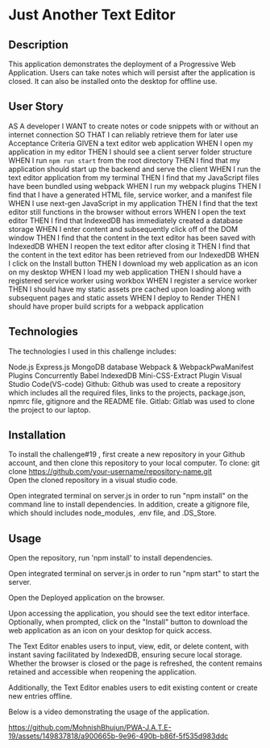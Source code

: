 # Just Another Text Editor

## Description

This application demonstrates the deployment of a Progressive Web Application. Users can take notes which will persist after the application is closed. It can also be installed onto the desktop for offline use.

## User Story

AS A developer
I WANT to create notes or code snippets with or without an internet connection
SO THAT I can reliably retrieve them for later use
Acceptance Criteria
GIVEN a text editor web application
WHEN I open my application in my editor
THEN I should see a client server folder structure
WHEN I run `npm run start` from the root directory
THEN I find that my application should start up the backend and serve the client
WHEN I run the text editor application from my terminal
THEN I find that my JavaScript files have been bundled using webpack
WHEN I run my webpack plugins
THEN I find that I have a generated HTML file, service worker, and a manifest file
WHEN I use next-gen JavaScript in my application
THEN I find that the text editor still functions in the browser without errors
WHEN I open the text editor
THEN I find that IndexedDB has immediately created a database storage
WHEN I enter content and subsequently click off of the DOM window
THEN I find that the content in the text editor has been saved with IndexedDB
WHEN I reopen the text editor after closing it
THEN I find that the content in the text editor has been retrieved from our IndexedDB
WHEN I click on the Install button
THEN I download my web application as an icon on my desktop
WHEN I load my web application
THEN I should have a registered service worker using workbox
WHEN I register a service worker
THEN I should have my static assets pre cached upon loading along with subsequent pages and static assets
WHEN I deploy to Render
THEN I should have proper build scripts for a webpack application

## Technologies

The technologies I used in this challenge includes:

Node.js
Express.js
MongoDB database
Webpack & WebpackPwaManifest Plugins
Concurrently
Babel
IndexedDB
Mini-CSS-Extract Plugin
Visual Studio Code(VS-code)
Github: Github was used to create a repository which includes all the required files, links to the projects, package.json, npmrc file, gitignore and the README file.
Gitlab: Gitlab was used to clone the project to our laptop.


## Installation


To install the challenge#19 , first create a new repository in your Github account, and then clone this repository to your local computer.
To clone: git clone https://github.com/your-username/repository-name.git   
Open the cloned repository in a visual studio code.

Open integrated terminal on server.js in order to run "npm install" on the command line to install dependencies. In addition, create a gitignore file, which should includes node_modules, .env file, and .DS_Store.

## Usage

Open the repository, run 'npm install' to install dependencies.

Open integrated terminal on server.js in order to run "npm start" to start the server.

Open the Deployed application on the browser.

Upon accessing the application, you should see the text editor interface. Optionally, when prompted, click on the "Install" button to download the web application as an icon on your desktop for quick access.

The Text Editor enables users to input, view, edit, or delete content, with instant saving facilitated by IndexedDB, ensuring secure local storage. Whether the browser is closed or the page is refreshed, the content remains retained and accessible when reopening the application.

Additionally, the Text Editor enables users to edit existing content or create new entries offline.

Below is a video demonstrating the usage of the application.


https://github.com/MohnishBhujun/PWA-J.A.T.E-19/assets/149837818/a900665b-9e96-490b-b86f-5f535d983ddc

